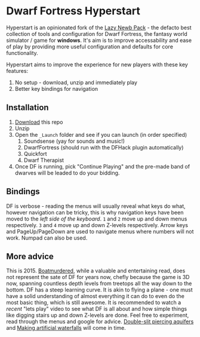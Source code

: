 # Dwarf Fortress Hyperstart
Hyperstart is an opinionated fork of the [Lazy Newb Pack](http://lazynewbpack.com) - the defacto best collection of tools and configuration for Dwarf Fortress, the fantasy world simulator / game for __windows__. It's aim is to improve accessability and ease of play by providing more useful configuration and defaults for core functionality.

Hyperstart aims to improve the experience for new players with these key features:

1. No setup - download, unzip and immediately play
2. Better key bindings for navigation

## Installation
1. [Download](https://github.com/Epigene/dwarf_fortress_hyperstart/archive/master.zip) this repo
2. Unzip
3. Open the `_Launch` folder and see if you can launch (in order specified)
    1. Soundsense (yay for sounds and music!)
    2. DwarfFortress (should run with the DFHack plugin automatically)
    3. Quickfort
    4. Dwarf Therapist
4. Once DF is running, pick "Continue Playing" and the pre-made band of dwarves will be leaded to do your bidding.

## Bindings
DF is verbose - reading the menus will usually reveal what keys do what, however navigation can be tricky, this is why navigation keys have been moved to the _left side of the keyboard_.
`1` and `2` move up and down menus respectively.
`3` and `4` move up and down Z-levels respectively.
Arrow keys and PageUp/PageDown are used to navigate menus where numbers will not work.
Numpad can also be used.

## More advice
This is 2015. [Boatmurdered](http://lparchive.org/Dwarf-Fortress-Boatmurdered/), while a valuable and entertaining read, does not represent the sate of DF for years now, chefly because the game is 3D now, spanning countless depth levels from treetops all the way down to the bottom.
DF has a steep learning curve. It is akin to flying a plane - one must have a solid understanding of almost everything it can do to even do the most basic thing, which is still awesome.
It is recommended to watch a _recent_ "lets play" video to see what DF is all about and how simple things like digging stairs up and down Z-levels are done.
Feel free to experiment, read through the menus and google for advice. [Double-slit piercing aquifers](http://dwarffortresswiki.org/index.php/v0.34:Double-slit_method) and [Making artificial waterfalls](http://dwarffortresswiki.org/index.php/v0.34:Waterfall) will come in time.


